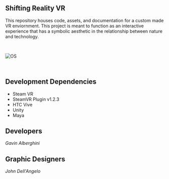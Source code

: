 ## Shifting Reality VR
This repository houses code, assets, and documentation for a custom made VR enviornment. This project is meant to function as an interactive experience that has a symbolic aesthetic in the relationship between nature and technology. 

&nbsp;

![OS](https://www.vive.com/media/filer_public/b1/5f/b15f1847-5e1a-4b35-8afe-dca0aa08f35a/vive-pdp-ce-ksp-family-2.png)

&nbsp;

## Development Dependencies
* Steam VR 
* SteamVR Plugin v1.2.3
* HTC Vive
* Unity
* Maya

## Developers
_Gavin Alberghini_

## Graphic Designers
_John Dell'Angelo_
